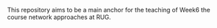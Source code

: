 This repository aims to be a main anchor for the teaching of Week6 the course network approaches at RUG.
